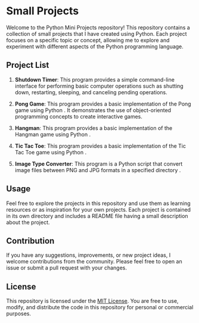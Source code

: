 # Small Projects

Welcome to the Python Mini Projects repository! This repository contains a collection of small projects that I have created using Python. Each project focuses on a specific topic or concept, allowing me to explore and experiment with different aspects of the Python programming language.

## Project List

1. **Shutdown Timer**: 
This program provides a simple command-line interface for performing basic computer operations such as shutting down, restarting, sleeping, and canceling pending operations.

2. **Pong Game**:
This program provides a basic implementation of the Pong game using Python . It demonstrates the use of object-oriented programming concepts to create interactive games.

3. **Hangman**:
This program provides a basic implementation of the Hangman game using Python .

4. **Tic Tac Toe**:
This program provides a basic implementation of the Tic Tac Toe game using Python  .

5. **Image Type Converter**:
This program is a Python script that convert image files between PNG and JPG formats in a specified directory  .

## Usage

Feel free to explore the projects in this repository and use them as learning resources or as inspiration for your own projects. Each project is contained in its own directory and includes a README file having a small description about the project.

## Contribution

If you have any suggestions, improvements, or new project ideas, I welcome contributions from the community. Please feel free to open an issue or submit a pull request with your changes.

## License

This repository is licensed under the [MIT License](LICENSE). You are free to use, modify, and distribute the code in this repository for personal or commercial purposes.